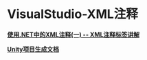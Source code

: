 # VisualStudio-XML注释

**[使用.NET中的XML注释(一) -- XML注释标签讲解](<https://www.cnblogs.com/zhangziqiu/archive/2009/01/23/XmlComment.html>)**

**[Unity项目生成文档](<https://www.cnblogs.com/zhaoqingqing/p/3954218.html>)**
